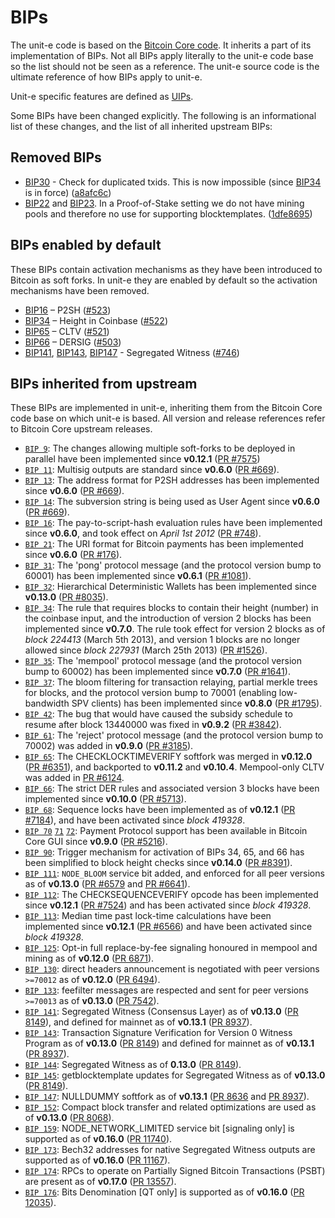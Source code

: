 # BIPs

The unit-e code is based on the [Bitcoin Core
code](https://github.com/bitcoin/bitcoin). It inherits a part of its
implementation of BIPs. Not all BIPs apply literally to the unit-e code base so
the list should not be seen as a reference. The unit-e source code is the
ultimate reference of how BIPs apply to unit-e.

Unit-e specific features are defined as [UIPs](uips.md).

Some BIPs have been changed explicitly. The following is an informational list
of these changes, and the list of all inherited upstream BIPs:

## Removed BIPs

* [BIP30](https://github.com/bitcoin/bips/blob/master/bip-0030.mediawiki) - Check
  for duplicated txids. This is now impossible (since
  [BIP34](https://github.com/bitcoin/bips/blob/master/bip-0030.mediawiki) is in
  force) ([a8afc6c](https://github.com/dtr-org/unit-e/commit/a8afc6c))
* [BIP22](https://github.com/bitcoin/bips/blob/master/bip-0022.mediawiki) and
  [BIP23](https://github.com/bitcoin/bips/blob/master/bip-0023.mediawiki). In a
  Proof-of-Stake setting we do not have mining pools and therefore no use for
  supporting blocktemplates.
  ([1dfe8695](https://github.com/dtr-org/unit-e/commit/1dfe86954be1ea0d1d42dcf9d2f9606a0ac40ab9))

## BIPs enabled by default

These BIPs contain activation mechanisms as they have been introduced to Bitcoin
as soft forks. In unit-e they are enabled by default so the activation
mechanisms have been removed.

* [BIP16](https://github.com/bitcoin/bips/blob/master/bip-0016.mediawiki) – P2SH
  ([#523](https://github.com/dtr-org/unit-e/pull/523))
* [BIP34](https://github.com/bitcoin/bips/blob/master/bip-0034.mediawiki) –
  Height in Coinbase ([#522](https://github.com/dtr-org/unit-e/pull/522))
* [BIP65](https://github.com/bitcoin/bips/blob/master/bip-0065.mediawiki) – CLTV
  ([#521](https://github.com/dtr-org/unit-e/pull/521))
* [BIP66](https://github.com/bitcoin/bips/blob/master/bip-0066.mediawiki) –
  DERSIG ([#503](https://github.com/dtr-org/unit-e/pull/503))
* [BIP141](https://github.com/bitcoin/bips/blob/master/bip-0141.mediawiki),
  [BIP143](https://github.com/bitcoin/bips/blob/master/bip-0143.mediawiki),
  [BIP147](https://github.com/bitcoin/bips/blob/master/bip-0147.mediawiki) -
  Segregated Witness ([#746](https://github.com/dtr-org/unit-e/pull/746))

## BIPs inherited from upstream

These BIPs are implemented in unit-e, inheriting them from the Bitcoin Core code
base on which unit-e is based. All version and release references refer to
Bitcoin Core upstream releases.

* [`BIP 9`](https://github.com/bitcoin/bips/blob/master/bip-0009.mediawiki): The changes allowing multiple soft-forks to be deployed in parallel have been implemented since **v0.12.1**  ([PR #7575](https://github.com/bitcoin/bitcoin/pull/7575))
* [`BIP 11`](https://github.com/bitcoin/bips/blob/master/bip-0011.mediawiki): Multisig outputs are standard since **v0.6.0** ([PR #669](https://github.com/bitcoin/bitcoin/pull/669)).
* [`BIP 13`](https://github.com/bitcoin/bips/blob/master/bip-0013.mediawiki): The address format for P2SH addresses has been implemented since **v0.6.0** ([PR #669](https://github.com/bitcoin/bitcoin/pull/669)).
* [`BIP 14`](https://github.com/bitcoin/bips/blob/master/bip-0014.mediawiki): The subversion string is being used as User Agent since **v0.6.0** ([PR #669](https://github.com/bitcoin/bitcoin/pull/669)).
* [`BIP 16`](https://github.com/bitcoin/bips/blob/master/bip-0016.mediawiki): The pay-to-script-hash evaluation rules have been implemented since **v0.6.0**, and took effect on *April 1st 2012* ([PR #748](https://github.com/bitcoin/bitcoin/pull/748)).
* [`BIP 21`](https://github.com/bitcoin/bips/blob/master/bip-0021.mediawiki): The URI format for Bitcoin payments has been implemented since **v0.6.0** ([PR #176](https://github.com/bitcoin/bitcoin/pull/176)).
* [`BIP 31`](https://github.com/bitcoin/bips/blob/master/bip-0031.mediawiki): The 'pong' protocol message (and the protocol version bump to 60001) has been implemented since **v0.6.1** ([PR #1081](https://github.com/bitcoin/bitcoin/pull/1081)).
* [`BIP 32`](https://github.com/bitcoin/bips/blob/master/bip-0032.mediawiki): Hierarchical Deterministic Wallets has been implemented since **v0.13.0** ([PR #8035](https://github.com/bitcoin/bitcoin/pull/8035)).
* [`BIP 34`](https://github.com/bitcoin/bips/blob/master/bip-0034.mediawiki): The rule that requires blocks to contain their height (number) in the coinbase input, and the introduction of version 2 blocks has been implemented since **v0.7.0**. The rule took effect for version 2 blocks as of *block 224413* (March 5th 2013), and version 1 blocks are no longer allowed since *block 227931* (March 25th 2013) ([PR #1526](https://github.com/bitcoin/bitcoin/pull/1526)).
* [`BIP 35`](https://github.com/bitcoin/bips/blob/master/bip-0035.mediawiki): The 'mempool' protocol message (and the protocol version bump to 60002) has been implemented since **v0.7.0** ([PR #1641](https://github.com/bitcoin/bitcoin/pull/1641)).
* [`BIP 37`](https://github.com/bitcoin/bips/blob/master/bip-0037.mediawiki): The bloom filtering for transaction relaying, partial merkle trees for blocks, and the protocol version bump to 70001 (enabling low-bandwidth SPV clients) has been implemented since **v0.8.0** ([PR #1795](https://github.com/bitcoin/bitcoin/pull/1795)).
* [`BIP 42`](https://github.com/bitcoin/bips/blob/master/bip-0042.mediawiki): The bug that would have caused the subsidy schedule to resume after block 13440000 was fixed in **v0.9.2** ([PR #3842](https://github.com/bitcoin/bitcoin/pull/3842)).
* [`BIP 61`](https://github.com/bitcoin/bips/blob/master/bip-0061.mediawiki): The 'reject' protocol message (and the protocol version bump to 70002) was added in **v0.9.0** ([PR #3185](https://github.com/bitcoin/bitcoin/pull/3185)).
* [`BIP 65`](https://github.com/bitcoin/bips/blob/master/bip-0065.mediawiki): The CHECKLOCKTIMEVERIFY softfork was merged in **v0.12.0** ([PR #6351](https://github.com/bitcoin/bitcoin/pull/6351)), and backported to **v0.11.2** and **v0.10.4**. Mempool-only CLTV was added in [PR #6124](https://github.com/bitcoin/bitcoin/pull/6124).
* [`BIP 66`](https://github.com/bitcoin/bips/blob/master/bip-0066.mediawiki): The strict DER rules and associated version 3 blocks have been implemented since **v0.10.0** ([PR #5713](https://github.com/bitcoin/bitcoin/pull/5713)).
* [`BIP 68`](https://github.com/bitcoin/bips/blob/master/bip-0068.mediawiki): Sequence locks have been implemented as of **v0.12.1**  ([PR #7184](https://github.com/bitcoin/bitcoin/pull/7184)), and have been activated since *block 419328*.
* [`BIP 70`](https://github.com/bitcoin/bips/blob/master/bip-0070.mediawiki) [`71`](https://github.com/bitcoin/bips/blob/master/bip-0071.mediawiki) [`72`](https://github.com/bitcoin/bips/blob/master/bip-0072.mediawiki): Payment Protocol support has been available in Bitcoin Core GUI since **v0.9.0** ([PR #5216](https://github.com/bitcoin/bitcoin/pull/5216)).
* [`BIP 90`](https://github.com/bitcoin/bips/blob/master/bip-0090.mediawiki): Trigger mechanism for activation of BIPs 34, 65, and 66 has been simplified to block height checks since **v0.14.0** ([PR #8391](https://github.com/bitcoin/bitcoin/pull/8391)).
* [`BIP 111`](https://github.com/bitcoin/bips/blob/master/bip-0111.mediawiki): `NODE_BLOOM` service bit added, and enforced for all peer versions as of **v0.13.0** ([PR #6579](https://github.com/bitcoin/bitcoin/pull/6579) and [PR #6641](https://github.com/bitcoin/bitcoin/pull/6641)).
* [`BIP 112`](https://github.com/bitcoin/bips/blob/master/bip-0112.mediawiki): The CHECKSEQUENCEVERIFY opcode has been implemented since **v0.12.1** ([PR #7524](https://github.com/bitcoin/bitcoin/pull/7524)) and has been activated since *block 419328*.
* [`BIP 113`](https://github.com/bitcoin/bips/blob/master/bip-0113.mediawiki): Median time past lock-time calculations have been implemented since **v0.12.1** ([PR #6566](https://github.com/bitcoin/bitcoin/pull/6566)) and have been activated since *block 419328*.
* [`BIP 125`](https://github.com/bitcoin/bips/blob/master/bip-0125.mediawiki): Opt-in full replace-by-fee signaling honoured in mempool and mining as of **v0.12.0** ([PR 6871](https://github.com/bitcoin/bitcoin/pull/6871)).
* [`BIP 130`](https://github.com/bitcoin/bips/blob/master/bip-0130.mediawiki): direct headers announcement is negotiated with peer versions `>=70012` as of **v0.12.0** ([PR 6494](https://github.com/bitcoin/bitcoin/pull/6494)).
* [`BIP 133`](https://github.com/bitcoin/bips/blob/master/bip-0133.mediawiki): feefilter messages are respected and sent for peer versions `>=70013` as of **v0.13.0** ([PR 7542](https://github.com/bitcoin/bitcoin/pull/7542)).
* [`BIP 141`](https://github.com/bitcoin/bips/blob/master/bip-0141.mediawiki): Segregated Witness (Consensus Layer) as of **v0.13.0** ([PR 8149](https://github.com/bitcoin/bitcoin/pull/8149)), and defined for mainnet as of **v0.13.1** ([PR 8937](https://github.com/bitcoin/bitcoin/pull/8937)).
* [`BIP 143`](https://github.com/bitcoin/bips/blob/master/bip-0143.mediawiki): Transaction Signature Verification for Version 0 Witness Program as of **v0.13.0** ([PR 8149](https://github.com/bitcoin/bitcoin/pull/8149)) and defined for mainnet as of **v0.13.1** ([PR 8937](https://github.com/bitcoin/bitcoin/pull/8937)).
* [`BIP 144`](https://github.com/bitcoin/bips/blob/master/bip-0144.mediawiki): Segregated Witness as of **0.13.0** ([PR 8149](https://github.com/bitcoin/bitcoin/pull/8149)).
* [`BIP 145`](https://github.com/bitcoin/bips/blob/master/bip-0145.mediawiki): getblocktemplate updates for Segregated Witness as of **v0.13.0** ([PR 8149](https://github.com/bitcoin/bitcoin/pull/8149)).
* [`BIP 147`](https://github.com/bitcoin/bips/blob/master/bip-0147.mediawiki): NULLDUMMY softfork as of **v0.13.1** ([PR 8636](https://github.com/bitcoin/bitcoin/pull/8636) and [PR 8937](https://github.com/bitcoin/bitcoin/pull/8937)).
* [`BIP 152`](https://github.com/bitcoin/bips/blob/master/bip-0152.mediawiki): Compact block transfer and related optimizations are used as of **v0.13.0** ([PR 8068](https://github.com/bitcoin/bitcoin/pull/8068)).
* [`BIP 159`](https://github.com/bitcoin/bips/blob/master/bip-0159.mediawiki): NODE_NETWORK_LIMITED service bit [signaling only] is supported as of **v0.16.0** ([PR 11740](https://github.com/bitcoin/bitcoin/pull/11740)).
* [`BIP 173`](https://github.com/bitcoin/bips/blob/master/bip-0173.mediawiki): Bech32 addresses for native Segregated Witness outputs are supported as of **v0.16.0** ([PR 11167](https://github.com/bitcoin/bitcoin/pull/11167)).
* [`BIP 174`](https://github.com/bitcoin/bips/blob/master/bip-0174.mediawiki): RPCs to operate on Partially Signed Bitcoin Transactions (PSBT) are present as of **v0.17.0** ([PR 13557](https://github.com/unite/unite/pull/13557)).
* [`BIP 176`](https://github.com/bitcoin/bips/blob/master/bip-0176.mediawiki): Bits Denomination [QT only] is supported as of **v0.16.0** ([PR 12035](https://github.com/bitcoin/bitcoin/pull/12035)).
